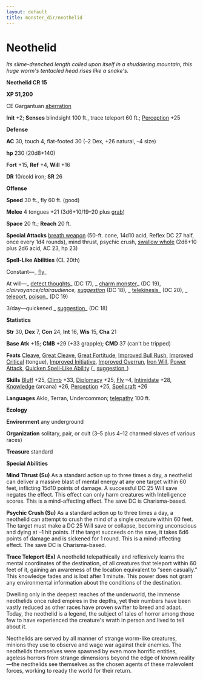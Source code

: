 ```yaml
---
layout: default
title: monster_dir/neothelid
---
```

# Neothelid

_Its slime-drenched length coiled upon itself in a shuddering mountain, this huge worm's tentacled head rises like a snake's._

**Neothelid CR 15**

**XP 51,200**

CE Gargantuan [aberration](creatureTypes#_aberration)

**Init** +2; **Senses** blindsight 100 ft., trace teleport 60 ft.; [Perception](../skill_dir/perception#_perception) +25

**Defense**

**AC** 30, touch 4, flat-footed 30 (–2 Dex, +26 natural, –4 size)

**hp** 230 (20d8+140)

**Fort** +15, **Ref** +4, **Will** +16

**DR** 10/cold iron; **SR** 26

**Offense**

**Speed** 30 ft., fly 60 ft. (good)

**Melee** 4 tongues +21 (3d6+10/19–20 plus [grab](universalMonsterRules#_grab))

**Space** 20 ft.; **Reach** 20 ft.

**Special Attacks** [breath weapon](universalMonsterRules#_breath-weapon) (50-ft. cone, 14d10 acid, Reflex DC 27 half, once every 1d4 rounds), mind thrust, psychic crush, [swallow whole](universalMonsterRules#_swallow-whole) (2d6+10 plus 2d6 acid, AC 23, hp 23)

**Spell-Like Abilities** (CL 20th)

Constant—_ [fly](../spell_dir/fly)_

At will—_ [detect thoughts](../spell_dir/detectThoughts#_detect-thoughts)_ (DC 17), _ [charm monster](../spell_dir/charmMonster#_charm-monster)_ (DC 19), _clairvoyance/clairaudience, [suggestion](../spell_dir/suggestion#_suggestion)_ (DC 18), _ [telekinesis](../spell_dir/telekinesis#_telekinesis)_ (DC 20), _ [teleport](../spell_dir/teleport#_teleport), [poison](../spell_dir/poison#_poison)_ (DC 19)

3/day—quickened _ [suggestion](../spell_dir/suggestion#_suggestion)_ (DC 18)

**Statistics**

**Str** 30, **Dex** 7, **Con** 24, **Int** 16, **Wis** 15, **Cha** 21

**Base Atk** +15; **CMB** +29 (+33 grapple); **CMD** 37 (can't be tripped)

**Feats** [Cleave](../feats#_cleave), [Great Cleave](../feats#_great-cleave), [Great Fortitude](../feats#_great-fortitude), [Improved Bull Rush](../feats#_improved-bull-rush), [Improved Critical](../feats#_improved-critical) (tongue), [Improved Initiative](../feats#_improved-initiative), [Improved Overrun](../feats#_improved-overrun), [Iron Will](../feats#_iron-will), [Power Attack](../feats#_power-attack), [Quicken Spell-Like Ability](monsterFeats#_quicken-spell-like-ability) (_ [suggestion](../spell_dir/suggestion#_suggestion)_)

**Skills** [Bluff](../skill_dir/bluff#_bluff) +25, [Climb](../skill_dir/climb#_climb) +33, [Diplomacy](../skill_dir/diplomacy#_diplomacy) +25, [Fly](../skill_dir/fly#_fly) –4, [Intimidate](../skill_dir/intimidate#_intimidate) +28, [Knowledge](../skill_dir/knowledge#_knowledge) (arcana) +26, [Perception](../skill_dir/perception#_perception) +25, [Spellcraft](../skill_dir/spellcraft#_spellcraft) +26

**Languages** Aklo, Terran, Undercommon; [telepathy](universalMonsterRules#_telepathy) 100 ft.

**Ecology**

**Environment** any underground

**Organization** solitary, pair, or cult (3–5 plus 4–12 charmed slaves of various races)

**Treasure** standard

**Special Abilities**

**Mind Thrust (Su)** As a standard action up to three times a day, a neothelid can deliver a massive blast of mental energy at any one target within 60 feet, inflicting 15d10 points of damage. A successful DC 25 Will save negates the effect. This effect can only harm creatures with Intelligence scores. This is a mind-affecting effect. The save DC is Charisma-based.

**Psychic Crush (Su)** As a standard action up to three times a day, a neothelid can attempt to crush the mind of a single creature within 60 feet. The target must make a DC 25 Will save or collapse, becoming unconscious and dying at –1 hit points. If the target succeeds on the save, it takes 6d6 points of damage and is sickened for 1 round. This is a mind-affecting effect. The save DC is Charisma-based.

**Trace Teleport (Ex)** A neothelid telepathically and reflexively learns the mental coordinates of the destination, of all creatures that teleport within 60 feet of it, gaining an awareness of the location equivalent to “seen casually.” This knowledge fades and is lost after 1 minute. This power does not grant any environmental information about the conditions of the destination.

Dwelling only in the deepest reaches of the underworld, the immense neothelids once ruled empires in the depths, yet their numbers have been vastly reduced as other races have proven swifter to breed and adapt. Today, the neothelid is a legend, the subject of tales of horror among those few to have experienced the creature's wrath in person and lived to tell about it.

Neothelids are served by all manner of strange worm-like creatures, minions they use to observe and wage war against their enemies. The neothelids themselves were spawned by even more horrific entities, ageless horrors from strange dimensions beyond the edge of known reality—the neothelids see themselves as the chosen agents of these malevolent forces, working to ready the world for their return.

